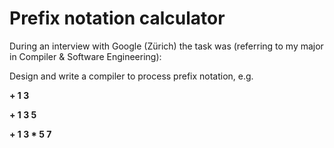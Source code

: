 # Prefix notation calculator

During an interview with Google (Zürich) the task was (referring to my major in Compiler & Software Engineering):

Design and write a compiler to process prefix notation, e.g.

**+ 1 3**

**+ 1 3 5**

**+ 1 3 * 5 7**

